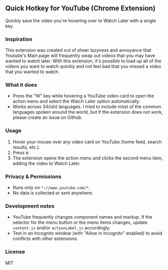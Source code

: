 ## Quick Hotkey for YouTube (Chrome Extension)

Quickly save the video you're hovering over to Watch Later with a single key.

### Inspiration

This extension was created out of sheer lazyness and annoyance that Youtube's Main page will frequently swap out videos that you may have wanted to watch later. With this extension, it's possible to load up all of the videos you want to watch quickly and not feel bad that you missed a video that you wanted to watch.

### What it does

- Press the "W" key while hovering a YouTube video card to open the action menu and select the Watch Later option automatically.
- Works across 34(ish) languages. I tried to include most of the common languages spoken around the world, but if the extension does not work, please create an issue on Github.

### Usage

1. Hover your mouse over any video card on YouTube (home feed, search results, etc.).
2. Press `W`.
3. The extension opens the action menu and clicks the second menu item, adding the video to Watch Later.

### Privacy & Permissions

- Runs only on `*://www.youtube.com/*`.
- No data is collected or sent anywhere.

### Development notes

- YouTube frequently changes component names and markup. If the selector for the menu button or the menu items changes, update `content.js` and/or `actionLabel.js` accordingly.
- Test in an Incognito window (with "Allow in Incognito" enabled) to avoid conflicts with other extensions.

### License

MIT
